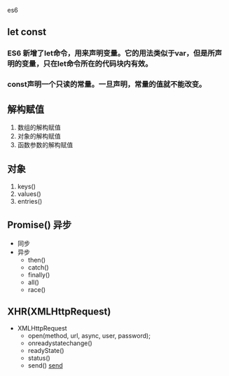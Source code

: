 es6
## let const 

### ES6 新增了let命令，用来声明变量。它的用法类似于var，但是所声明的变量，只在let命令所在的代码块内有效。

### const声明一个只读的常量。一旦声明，常量的值就不能改变。


## 解构赋值

1. 数组的解构赋值
2. 对象的解构赋值
3. 函数参数的解构赋值

## 对象
 1. keys()
 2. values()
 3. entries()
 
## Promise() 异步

- 同步
- 异步
  - then()
  - catch()
  - finally()
  - all()
  - race()

## XHR(XMLHttpRequest)

- XMLHttpRequest
  - open(method, url, async, user, password);
  - onreadystatechange()
  - readyState()
  - status()
  - send() [send](https://developer.mozilla.org/zh-CN/docs/Web/API/XMLHttpRequest/send)

















